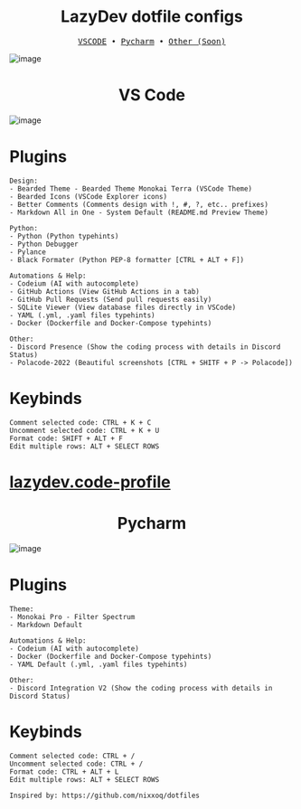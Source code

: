 
<div align="center">
<h1>LazyDev dotfile configs</h1>
</div>

<pre align="center">
<a href="#"><a href="#vscode">VSCODE</a> • <a href="#pycharm">Pycharm</a> • <a href="#">Other (Soon)</a></a>
</pre>


![image](https://github.com/user-attachments/assets/7895d19b-006c-4f0e-9270-78dfd13392ae)


<div align="center" id="vscode">
<h1>VS Code</h1>
</div>

![image](https://github.com/user-attachments/assets/b729d328-7d96-48c7-abf1-6c10d991343d)

# Plugins
```
Design:
- Bearded Theme - Bearded Theme Monokai Terra (VSCode Theme)
- Bearded Icons (VSCode Explorer icons)
- Better Comments (Comments design with !, #, ?, etc.. prefixes)
- Markdown All in One - System Default (README.md Preview Theme)

Python:
- Python (Python typehints)
- Python Debugger 
- Pylance 
- Black Formater (Python PEP-8 formatter [CTRL + ALT + F])

Automations & Help:
- Codeium (AI with autocomplete)
- GitHub Actions (View GitHub Actions in a tab)
- GitHub Pull Requests (Send pull requests easily)
- SQLite Viewer (View database files directly in VSCode)
- YAML (.yml, .yaml files typehints)
- Docker (Dockerfile and Docker-Compose typehints)

Other:
- Discord Presence (Show the coding process with details in Discord Status)
- Polacode-2022 (Beautiful screenshots [CTRL + SHITF + P -> Polacode])
```

# Keybinds
```
Comment selected code: CTRL + K + C
Uncomment selected code: CTRL + K + U
Format code: SHIFT + ALT + F
Edit multiple rows: ALT + SELECT ROWS
```

# [lazydev.code-profile](https://github.com/devbutlazy/dotfiles/tree/main/vscode/lazydev.code-profile)

<div align="center" id="pycharm">
<h1>Pycharm</h1>
</div>

![image](https://github.com/user-attachments/assets/84809930-f5df-4887-918f-67bd8578d71d)


# Plugins
```
Theme:
- Monokai Pro - Filter Spectrum
- Markdown Default

Automations & Help:
- Codeium (AI with autocomplete)
- Docker (Dockerfile and Docker-Compose typehints)
- YAML Default (.yml, .yaml files typehints)

Other:
- Discord Integration V2 (Show the coding process with details in Discord Status)
```

# Keybinds
```
Comment selected code: CTRL + /
Uncomment selected code: CTRL + /
Format code: CTRL + ALT + L 
Edit multiple rows: ALT + SELECT ROWS
```
```
Inspired by: https://github.com/nixxoq/dotfiles
```